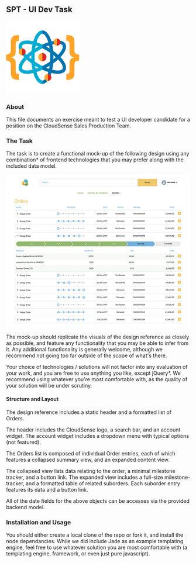 SPT - UI Dev Task
-----------------
![SPT Labs](/assets/logo_SPT.png)

### About

This file documents an exercise meant to test a UI developer candidate for a position on the CloudSense Sales Production Team. 

### The Task

The task is to create a functional mock-up of the following design using any combination\* of frontend technologies that you may prefer along with the included data model.

![Design reference](/assets/design_reference_preview.jpg)

The mock-up should replicate the visuals of the design reference as closely as possible, and feature any functionality that you may be able to infer from it. Any additional functionality is generally welcome, although we recommend not going too far outside of the scope of what's there.

Your choice of technologies / solutions will not factor into any evaluation of your work, and you are free to use anything you like, except jQuery\*. We recommend using whatever you're most comfortable with, as the quality of your solution will be under scrutiny.

#### Structure and Layout

The design reference includes a static header and a formatted list of Orders.

The header includes the CloudSense logo, a search bar, and an account widget. The account widget includes a dropdown menu with typical options (not featured).

The Orders list is composed of individual Order entries, each of which features a collapsed summary view, and an expanded content view. 

The collapsed view lists data relating to the order, a minimal milestone tracker, and a button link. The expanded view includes a full-size milestone-tracker, and a formatted table of related suborders. Each suborder entry features its data and a button link.

All of the date fields for the above objects can be accesses via the provided backend model.

### Installation and Usage

You should either create a local clone of the repo or fork it, and install the node dependancies. While we did include Jade as an example templating engine, feel free to use whatever solution you are most comfortable with (a templating engine, framework, or even just pure javascript).